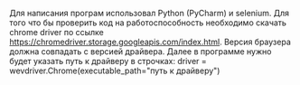 Для написания програм использовал Python (PyCharm) и selenium. 
Для того что бы проверить код на работоспособность необходимо скачать chrome driver по ссылке https://chromedriver.storage.googleapis.com/index.html.
Версия браузера должна совпадать с версией драйвера.
Далее в программе нужно будет указать путь к драйверу в строчках:
driver = wevdriver.Chrome(executable_path="путь к драйверу")
